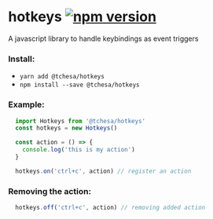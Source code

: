 # hotkeys [![npm version](https://img.shields.io/npm/v/@tchesa/hotkeys)](https://www.npmjs.com/package/@tchesa/hotkeys)
A javascript library to handle keybindings as event triggers

### Install:

* `yarn add @tchesa/hotkeys`
* `npm install --save @tchesa/hotkeys`

### Example:

```javascript
  import Hotkeys from '@tchesa/hotkeys'
  const hotkeys = new Hotkeys()

  const action = () => {
    console.log('this is my action')
  }

  hotkeys.on('ctrl+c', action) // register an action
```

### Removing the action:

```javascript
  hotkeys.off('ctrl+c', action) // removing added action
```
